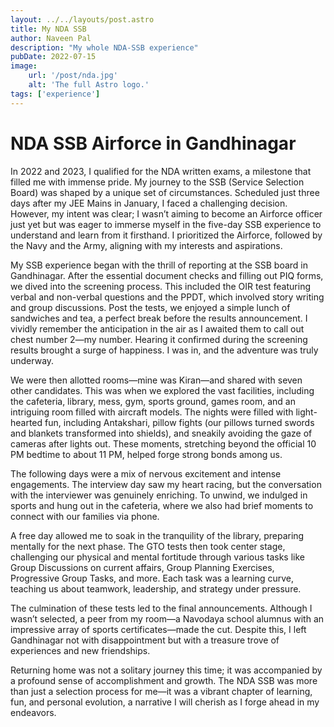 ```yaml
---
layout: ../../layouts/post.astro
title: My NDA SSB
author: Naveen Pal
description: "My whole NDA-SSB experience"
pubDate: 2022-07-15
image:
    url: '/post/nda.jpg'
    alt: 'The full Astro logo.'
tags: ['experience']
---
```


# NDA SSB Airforce in Gandhinagar

In 2022 and 2023, I qualified for the NDA written exams, a milestone that filled me with immense pride. My journey to the SSB (Service Selection Board) was shaped by a unique set of circumstances. Scheduled just three days after my JEE Mains in January, I faced a challenging decision. However, my intent was clear; I wasn’t aiming to become an Airforce officer just yet but was eager to immerse myself in the five-day SSB experience to understand and learn from it firsthand. I prioritized the Airforce, followed by the Navy and the Army, aligning with my interests and aspirations.

My SSB experience began with the thrill of reporting at the SSB board in Gandhinagar. After the essential document checks and filling out PIQ forms, we dived into the screening process. This included the OIR test featuring verbal and non-verbal questions and the PPDT, which involved story writing and group discussions. Post the tests, we enjoyed a simple lunch of sandwiches and tea, a perfect break before the results announcement. I vividly remember the anticipation in the air as I awaited them to call out chest number 2—my number. Hearing it confirmed during the screening results brought a surge of happiness. I was in, and the adventure was truly underway.

We were then allotted rooms—mine was Kiran—and shared with seven other candidates. This was when we explored the vast facilities, including the cafeteria, library, mess, gym, sports ground, games room, and an intriguing room filled with aircraft models. The nights were filled with light-hearted fun, including Antakshari, pillow fights (our pillows turned swords and blankets transformed into shields), and sneakily avoiding the gaze of cameras after lights out. These moments, stretching beyond the official 10 PM bedtime to about 11 PM, helped forge strong bonds among us.

The following days were a mix of nervous excitement and intense engagements. The interview day saw my heart racing, but the conversation with the interviewer was genuinely enriching. To unwind, we indulged in sports and hung out in the cafeteria, where we also had brief moments to connect with our families via phone.

A free day allowed me to soak in the tranquility of the library, preparing mentally for the next phase. The GTO tests then took center stage, challenging our physical and mental fortitude through various tasks like Group Discussions on current affairs, Group Planning Exercises, Progressive Group Tasks, and more. Each task was a learning curve, teaching us about teamwork, leadership, and strategy under pressure.

The culmination of these tests led to the final announcements. Although I wasn’t selected, a peer from my room—a Navodaya school alumnus with an impressive array of sports certificates—made the cut. Despite this, I left Gandhinagar not with disappointment but with a treasure trove of experiences and new friendships.

Returning home was not a solitary journey this time; it was accompanied by a profound sense of accomplishment and growth. The NDA SSB was more than just a selection process for me—it was a vibrant chapter of learning, fun, and personal evolution, a narrative I will cherish as I forge ahead in my endeavors.